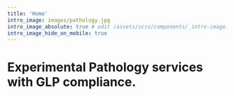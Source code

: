 ```yaml
---
title: 'Home'
intro_image: images/pathology.jpg
intro_image_absolute: true # edit /assets/scss/components/_intro-image.scss for full control
intro_image_hide_on_mobile: true
---
```


# Experimental Pathology services with GLP compliance.
